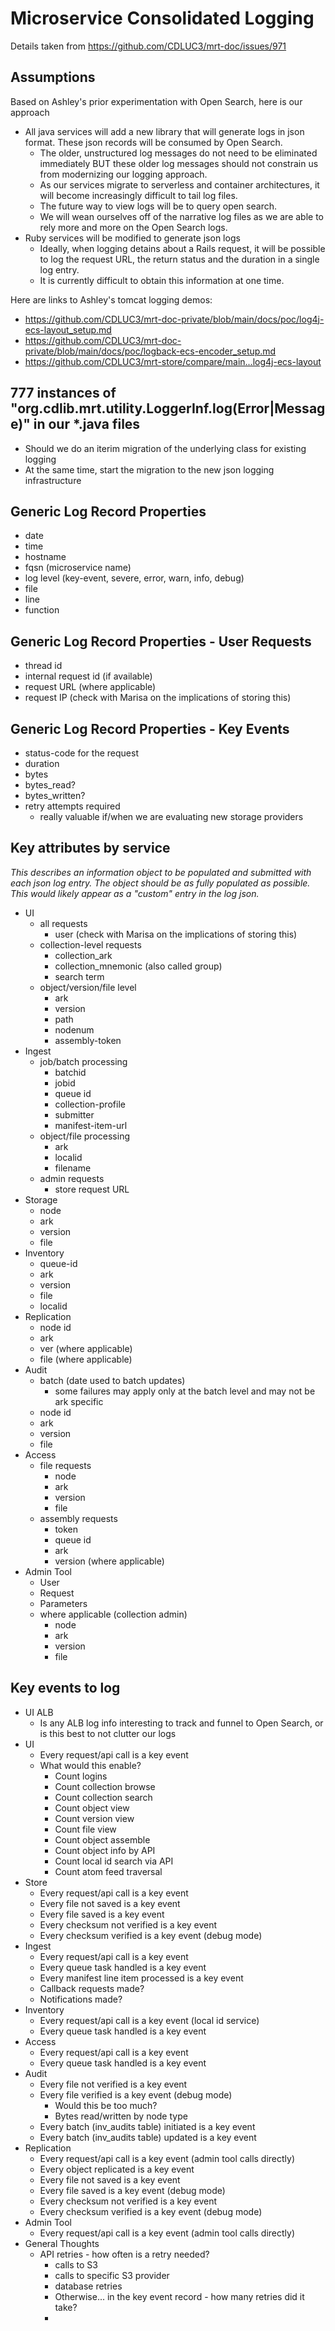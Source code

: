 # Microservice Consolidated Logging 
Details taken from https://github.com/CDLUC3/mrt-doc/issues/971

## Assumptions

Based on Ashley's prior experimentation with Open Search, here is our approach
- All java services will add a new library that will generate logs in json format.  These json records will be consumed by Open Search.
  - The older, unstructured log messages do not need to be eliminated immediately BUT these older log messages should not constrain us from modernizing our logging approach.
  - As our services migrate to serverless and container architectures, it will become increasingly difficult to tail log files.
  - The future way to view logs will be to query open search.
  - We will wean ourselves off of the narrative log files as we are able to rely more and more on the Open Search logs.
- Ruby services will be modified to generate json logs
  - Ideally, when logging detains about a Rails request, it will be possible to log the request URL, the return status and the duration in a single log entry.
  - It is currently difficult to obtain this information at one time. 

Here are links to Ashley's tomcat logging demos:
- https://github.com/CDLUC3/mrt-doc-private/blob/main/docs/poc/log4j-ecs-layout_setup.md
- https://github.com/CDLUC3/mrt-doc-private/blob/main/docs/poc/logback-ecs-encoder_setup.md
- https://github.com/CDLUC3/mrt-store/compare/main...log4j-ecs-layout

## 777 instances of "org.cdlib.mrt.utility.LoggerInf.log(Error|Message)" in our *.java files
- Should we do an iterim migration of the underlying class for existing logging
- At the same time, start the migration to the new json logging infrastructure 

## Generic Log Record Properties
- date
- time
- hostname
- fqsn (microservice name)
- log level (key-event, severe, error, warn, info, debug)
- file
- line
- function

## Generic Log Record Properties - User Requests
- thread id
- internal request id (if available)
- request URL (where applicable)
- request IP (check with Marisa on the implications of storing this)

## Generic Log Record Properties - Key Events
- status-code for the request
- duration
- bytes
- bytes_read?
- bytes_written?
- retry attempts required
  - really valuable if/when we are evaluating new storage providers 

## Key attributes by service
_This describes an information object to be populated and submitted with each json log entry.  The object should be as fully populated as possible.  This would likely appear as a "custom" entry in the log json._

- UI
  - all requests
    - user  (check with Marisa on the implications of storing this)
  - collection-level requests
    - collection_ark
    - collection_mnemonic (also called group)
    - search term
  - object/version/file level 
    - ark
    - version
    - path
    - nodenum
    - assembly-token
- Ingest
  - job/batch processing
    - batchid
    - jobid
    - queue id
    - collection-profile
    - submitter
    - manifest-item-url
  - object/file processing
    - ark
    - localid
    - filename
  - admin requests
    - store request URL    
- Storage
  - node
  - ark
  - version
  - file
- Inventory
  - queue-id
  - ark
  - version
  - file
  - localid
- Replication
  - node id
  - ark
  - ver (where applicable)
  - file (where applicable)  
- Audit
  - batch (date used to batch updates)
    - some failures may apply only at the batch level and may not be ark specific 
  - node id
  - ark
  - version
  - file
- Access
  - file requests
    - node
    - ark
    - version
    - file
  - assembly requests
    - token
    - queue id
    - ark
    - version (where applicable) 
- Admin Tool
  - User
  - Request
  - Parameters
  - where applicable (collection admin)
    - node
    - ark
    - version
    - file  

## Key events to log
- UI ALB
  - Is any ALB log info interesting to track and funnel to Open Search, or is this best to not clutter our logs
- UI
  - Every request/api call is a key event
  - What would this enable?
    - Count logins
    - Count collection browse
    - Count collection search
    - Count object view
    - Count version view
    - Count file view
    - Count object assemble
    - Count object info by API
    - Count local id search via API
    - Count atom feed traversal
- Store
  - Every request/api call is a key event
  - Every file not saved is a key event 
  - Every file saved is a key event
  - Every checksum not verified is a key event 
  - Every checksum verified is a key event (debug mode)
- Ingest
  - Every request/api call is a key event
  - Every queue task handled is a key event
  - Every manifest line item processed is a key event
  - Callback requests made?
  - Notifications made?
- Inventory
  - Every request/api call is a key event (local id service)  
  - Every queue task handled is a key event
- Access    
  - Every request/api call is a key event
  - Every queue task handled is a key event
- Audit
  - Every file not verified is a key event
  - Every file verified is a key event (debug mode)
    - Would this be too much?
    - Bytes read/written by node type
  - Every batch (inv_audits table) initiated is a key event 
  - Every batch (inv_audits table) updated is a key event 
- Replication
  - Every request/api call is a key event (admin tool calls directly)
  - Every object replicated is a key event 
  - Every file not saved is a key event 
  - Every file saved is a key event (debug mode)
  - Every checksum not verified is a key event 
  - Every checksum verified is a key event (debug mode)
- Admin Tool
  - Every request/api call is a key event (admin tool calls directly)
- General Thoughts
  - API retries - how often is a retry needed?
    - calls to S3
    - calls to specific S3 provider
    - database retries
    - Otherwise... in the key event record - how many retries did it take?
    -   
